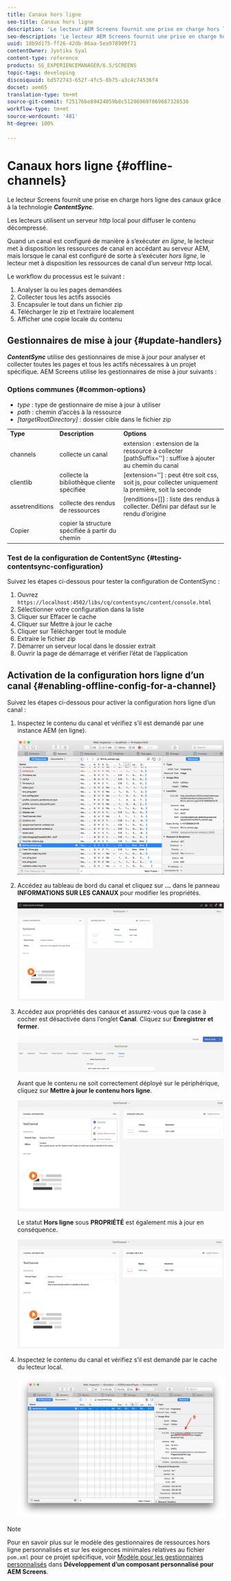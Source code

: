 ```yaml
---
title: Canaux hors ligne
seo-title: Canaux hors ligne
description: 'Le lecteur AEM Screens fournit une prise en charge hors ligne des canaux grâce à la technologie ContentSync. Suivez cette page pour en savoir plus sur les gestionnaires de mise à jour et pour activer la configuration hors ligne d’un canal.  '
seo-description: 'Le lecteur AEM Screens fournit une prise en charge hors ligne des canaux grâce à la technologie ContentSync. Suivez cette page pour en savoir plus sur les gestionnaires de mise à jour et pour activer la configuration hors ligne d’un canal.  '
uuid: 18b9d175-ff26-42db-86aa-5ea978909f71
contentOwner: Jyotika Syal
content-type: reference
products: SG_EXPERIENCEMANAGER/6.5/SCREENS
topic-tags: developing
discoiquuid: bd572743-652f-4fc5-8b75-a3c4c74536f4
docset: aem65
translation-type: tm+mt
source-git-commit: f25176be89424059b8c51296969f069687328536
workflow-type: tm+mt
source-wordcount: '481'
ht-degree: 100%

---
```



# Canaux hors ligne {#offline-channels}

Le lecteur Screens fournit une prise en charge hors ligne des canaux grâce à la technologie ***ContentSync***.

Les lecteurs utilisent un serveur http local pour diffuser le contenu décompressé.

Quand un canal est configuré de manière à s’exécuter *en ligne*, le lecteur met à disposition les ressources de canal en accédant au serveur AEM, mais lorsque le canal est configuré de sorte à s’exécuter *hors ligne*, le lecteur met à disposition les ressources de canal d’un serveur http local.

Le workflow du processus est le suivant :

1. Analyser la ou les pages demandées
1. Collecter tous les actifs associés
1. Encapsuler le tout dans un fichier zip
1. Télécharger le zip et l’extraire localement
1. Afficher une copie locale du contenu

## Gestionnaires de mise à jour  {#update-handlers}

***ContentSync*** utilise des gestionnaires de mise à jour pour analyser et collecter toutes les pages et tous les actifs nécessaires à un projet spécifique. AEM Screens utilise les gestionnaires de mise à jour suivants :

### Options communes  {#common-options}

* *type* : type de gestionnaire de mise à jour à utiliser
* *path* : chemin d’accès à la ressource
* *[targetRootDirectory]* : dossier cible dans le fichier zip

<table>
 <tbody>
  <tr>
   <td><strong>Type</strong></td> 
   <td><strong>Description</strong></td> 
   <td><strong>Options </strong></td> 
  </tr>
  <tr>
   <td>channels</td> 
   <td>collecte un canal</td> 
   <td>extension : extension de la ressource à collecter<br /> [pathSuffix=''] : suffixe à ajouter au chemin du canal<br /> </td> 
  </tr>
  <tr>
   <td>clientlib</td> 
   <td>collecte la bibliothèque cliente spécifiée</td> 
   <td>[extension=''] : peut être soit css, soit js, pour collecter uniquement la première, soit la seconde</td> 
  </tr>
  <tr>
   <td>assetrenditions</td> 
   <td>collecte des rendus de ressources</td> 
   <td>[renditions=[]] : liste des rendus à collecter. Défini par défaut sur le rendu d’origine</td> 
  </tr>
  <tr>
   <td>Copier</td> 
   <td>copier la structure spécifiée à partir du chemin</td> 
   <td> </td> 
  </tr>
 </tbody>
</table>

### Test de la configuration de ContentSync {#testing-contentsync-configuration}

Suivez les étapes ci-dessous pour tester la configuration de ContentSync :

1. Ouvrez `https://localhost:4502/libs/cq/contentsync/content/console.html`
1. Sélectionner votre configuration dans la liste
1. Cliquer sur Effacer le cache
1. Cliquer sur Mettre à jour le cache
1. Cliquer sur Télécharger tout le module
1. Extraire le fichier zip
1. Démarrer un serveur local dans le dossier extrait
1. Ouvrir la page de démarrage et vérifier l’état de l’application

## Activation de la configuration hors ligne d’un canal  {#enabling-offline-config-for-a-channel}

Suivez les étapes ci-dessous pour activer la configuration hors ligne d’un canal :

1. Inspectez le contenu du canal et vérifiez s’il est demandé par une instance AEM (en ligne).

   ![chlimage_1-24](assets/chlimage_1-24.png)

1. Accédez au tableau de bord du canal et cliquez sur **...** dans le panneau **INFORMATIONS SUR LES CANAUX** pour modifier les propriétés.

   ![chlimage_1-25](assets/chlimage_1-25.png)

1. Accédez aux propriétés des canaux et assurez-vous que la case à cocher est désactivée dans l’onglet **Canal**. Cliquez sur **Enregistrer et fermer**.

   ![screen_shot_2017-12-19at122422pm](assets/screen_shot_2017-12-19at122422pm.png)

   Avant que le contenu ne soit correctement déployé sur le périphérique, cliquez sur **Mettre à jour le contenu hors ligne**.

   ![screen_shot_2017-12-19at122637pm](assets/screen_shot_2017-12-19at122637pm.png)

   Le statut **Hors ligne** sous **PROPRIÉTÉ** est également mis à jour en conséquence.

   ![screen_shot_2017-12-19at124735pm](assets/screen_shot_2017-12-19at124735pm.png)

1. Inspectez le contenu du canal et vérifiez s’il est demandé par le cache du lecteur local.

   ![chlimage_1-26](assets/chlimage_1-26.png)

>[!NOTE]
>
>Pour en savoir plus sur le modèle des gestionnaires de ressources hors ligne personnalisés et sur les exigences minimales relatives au fichier `pom.xml` pour ce projet spécifique, voir [Modèle pour les gestionnaires personnalisés](/help/user-guide/developing-custom-component-tutorial-develop.md#custom-handlers) dans **Développement d’un composant personnalisé pour AEM Screens**.